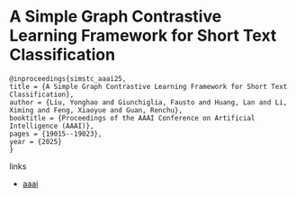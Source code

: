 # A Simple Graph Contrastive Learning Framework for Short Text Classification

```
@inproceedings{simstc_aaai25,
title = {A Simple Graph Contrastive Learning Framework for Short Text Classification},
author = {Liu, Yonghao and Giunchiglia, Fausto and Huang, Lan and Li, Ximing and Feng, Xiaoyue and Guan, Renchu},
booktitle = {Proceedings of the AAAI Conference on Artificial Intelligence (AAAI)},
pages = {19015--19023},
year = {2025}
}
```

links
- [aaai](https://ojs.aaai.org/index.php/AAAI/article/view/34093)
